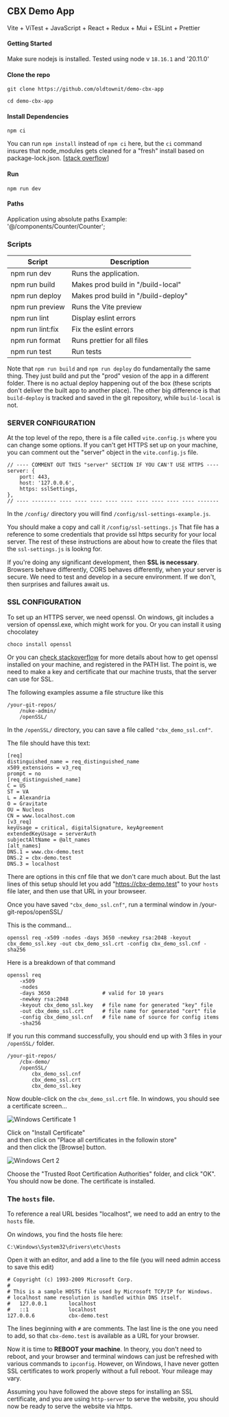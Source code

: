 ## CBX Demo App

Vite + ViTest + JavaScript + React + Redux + Mui + ESLint + Prettier

#### Getting Started

Make sure nodejs is installed.  Tested using node v `18.16.1` and '20.11.0'

#### Clone the repo

```
git clone https://github.com/oldtownit/demo-cbx-app
```

```
cd demo-cbx-app
```

#### Install Dependencies

```
npm ci
```

You can run `npm install` instead of `npm ci` here, but the `ci` command insures that node_modules gets cleaned for a "fresh" install based on package-lock.json.  [[stack overflow](https://stackoverflow.com/questions/52499617/what-is-the-difference-between-npm-install-and-npm-ci)]

#### Run

```
npm run dev
```

#### Paths

Application using absolute paths
Example: '@/components/Counter/Counter';


### Scripts


| Script           | Description                         |
| ---------------- | ----------------------------------  |
| npm run dev      | Runs the application.               |
| npm run build    | Makes prod build in "/build-local"  |
| npm run deploy   | Makes prod build in "/build-deploy" |
| npm run preview  | Runs the Vite preview               |
| npm run lint     | Display eslint errors               |
| npm run lint:fix | Fix the eslint errors               |
| npm run format   | Runs prettier for all files         |
| npm run test     | Run tests                           |


Note that `npm run build` and `npm run deploy` do fundamentally the same thing.  They just build and put the "prod" vesion of the app in a different folder.  There is no actual deploy happening out of the box (these scripts don't deliver the built app to another place).  The other big difference is that `build-deploy` is tracked and saved in the git repository, while `build-local` is not.


### SERVER CONFIGURATION

At the top level of the repo, there is a file called `vite.config.js` where you can change some options.  If you can't get HTTPS set up on your machine, you can comment out the "server" object in the `vite.config.js` file.

```
// ---- COMMENT OUT THIS "server" SECTION IF YOU CAN'T USE HTTPS ----
server: {
    port: 443,
    host: '127.0.0.6',
    https: sslSettings,
},
// ---- -------- ---- ---- ---- ---- ---- ---- ---- ---- ---- -------

```

In the `/config/` directory you will find `/config/ssl-settings-example.js`.  

You should make a copy and call it `/config/ssl-settings.js`  That file has a reference to some credentials that provide ssl https security for your local server.  The rest of these instructions are about how to create the files that the `ssl-settings.js` is lookng for.

If you're doing any significant development, then **SSL is necessary**.  Browsers behave differently, CORS behaves differently, when your server is secure.  We need to test and develop in a secure environment.  If we don't, then surprises and failures await us.

### SSL CONFIGURATION

To set up an HTTPS server, we need openssl.  On windows, git includes a version of openssl.exe, which might work for you.  Or you can install it using chocolatey

```
choco install openssl
```

Or you can [check stackoverflow](https://stackoverflow.com/questions/50625283/how-to-install-openssl-in-windows-10) for more details about how to get openssl installed on your machine, and registered in the PATH list.  The point is, we need to make a key and certificate that our machine trusts, that the server can use for SSL.

The following examples assume a file structure like this

```
/your-git-repos/
    /nuke-admin/
    /openSSL/
```

In the `/openSSL/` directory, you can save a file called `"cbx_demo_ssl.cnf"`.

The file should have this text:

```
[req]
distinguished_name = req_distinguished_name
x509_extensions = v3_req
prompt = no
[req_distinguished_name]
C = US
ST = VA
L = Alexandria
O = Gravitate
OU = Nucleus
CN = www.localhost.com
[v3_req]
keyUsage = critical, digitalSignature, keyAgreement
extendedKeyUsage = serverAuth
subjectAltName = @alt_names
[alt_names]
DNS.1 = www.cbx-demo.test
DNS.2 = cbx-demo.test
DNS.3 = localhost
```

There are options in this cnf file that we don't care much about.  But the last lines of this setup should let you add "https://cbx-demo.test" to your `hosts` file later, and then use that URL in your browseer.

Once you have saved `"cbx_demo_ssl.cnf"`, run a terminal window in /your-git-repos/openSSL/

This is the command...

```
openssl req -x509 -nodes -days 3650 -newkey rsa:2048 -keyout cbx_demo_ssl.key -out cbx_demo_ssl.crt -config cbx_demo_ssl.cnf -sha256

```

Here is a breakdown of that command

```
openssl req 
    -x509 
    -nodes 
    -days 3650                 # valid for 10 years
    -newkey rsa:2048 
    -keyout cbx_demo_ssl.key   # file name for generated "key" file
    -out cbx_demo_ssl.crt      # file name for generated "cert" file
    -config cbx_demo_ssl.cnf   # file name of source for config items
    -sha256
```

If you run this command successfully, you should end up with 3 files in your `/openSSL/` folder.

```
/your-git-repos/
    /cbx-demo/
    /openSSL/
        cbx_demo_ssl.cnf
        cbx_demo_ssl.crt
        cbx_demo_ssl.key
```

Now double-click on the `cbx_demo_ssl.crt` file.  In windows, you should see a certificate screen...

![Windows Certificate 1](https://user-images.githubusercontent.com/556467/148208938-e47549dc-1db8-4827-a03d-ed55997db0b3.png)

Click on "Install Certificate"  
and then click on "Place all certificates in the followin store"   
and then click the [Browse] button.

![Windows Cert 2](https://user-images.githubusercontent.com/556467/148209535-2c72c0d3-f6b8-4ebe-afd4-02f1a7b73e85.png)

Choose the "Trusted Root Certification Authorities" folder, and click "OK".  You should now be done.  The certificate is installed.

### The `hosts` file.

To reference a real URL besides "localhost", we need to add an entry to the `hosts` file.

On windows, you find the hosts file here:

```
C:\Windows\System32\drivers\etc\hosts
```

Open it with an editor, and add a line to the file (you will need admin access to save this edit)

```
# Copyright (c) 1993-2009 Microsoft Corp.
#
# This is a sample HOSTS file used by Microsoft TCP/IP for Windows.
# localhost name resolution is handled within DNS itself.
#   127.0.0.1       localhost
#   ::1             localhost
127.0.0.6           cbx-demo.test
```

The lines beginning with `#` are comments.  The last line is the one you need to add, so that `cbx-demo.test` is available as a URL for your browser.

Now it is time to **REBOOT your machine**.  In theory, you don't need to reboot, and your browser and terminal windows can just be refreshed with various commands to `ipconfig`.  However, on Windows, I have never gotten SSL certificates to work properly without a full reboot.  Your mileage may vary.

Assuming you have followed the above steps for installing an SSL certificate, and you are using `http-server` to serve the website, you should now be ready to serve the website via https.  

